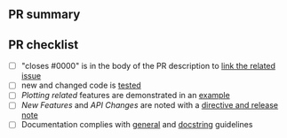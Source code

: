 <!--
Thank you so much for your PR!  To help us review your contribution, please check
out the development guide https://matplotlib.org/devdocs/devel/index.html
-->

## PR summary
<!-- Please provide at least 1-2 sentences describing the pull request in detail
(Why is this change required?  What problem does it solve?) and link to relevant
issues and PRs.
Also please summarize the changes in the title, for example "Raise ValueError on
non-numeric input to set_xlim" and avoid non-descriptive titles such as "Addresses
issue #8576".
-->


## PR checklist
<!-- Please mark any checkboxes that do not apply to this PR as [N/A].-->

- [ ] "closes #0000" is in the body of the PR description to [link the related issue](https://docs.github.com/en/issues/tracking-your-work-with-issues/linking-a-pull-request-to-an-issue)
- [ ] new and changed code is [tested](https://matplotlib.org/devdocs/devel/testing.html)
- [ ] *Plotting related* features are demonstrated in an [example](https://matplotlib.org/devdocs/devel/document.html#write-examples-and-tutorials)
- [ ] *New Features* and *API Changes* are noted with a [directive and release note](https://matplotlib.org/devdocs/devel/coding_guide.html#new-features-and-api-changes)
- [ ] Documentation complies with [general](https://matplotlib.org/devdocs/devel/document.html#write-rest-pages) and [docstring](https://matplotlib.org/devdocs/devel/document.html#write-docstrings) guidelines

<!--We understand that PRs can sometimes be overwhelming, especially as the
reviews start coming in.  Please let us know if the reviews are unclear or
the recommended next step seems overly demanding, if you would like help in
addressing a reviewer's comments, or if you have been waiting too long to hear
back on your PR.-->
